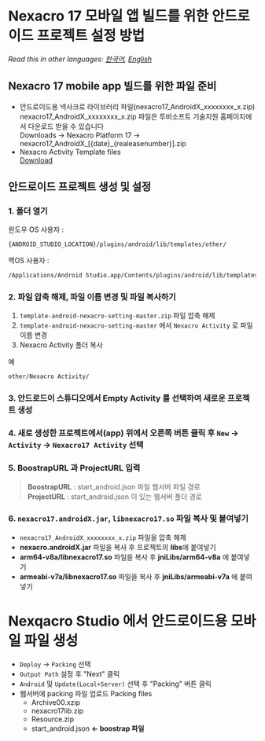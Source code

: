 # Nexacro 17 모바일 앱 빌드를 위한 안드로이드 프로젝트 설정 방법
*Read this in other languages:  [한국어](README.md), [English](README.en.md)*
## Nexacro 17 mobile app 빌드를 위한 파일 준비
- 안드로이드용 넥사크로  라이브러리 파일(nexacro17_AndroidX_xxxxxxxx_x.zip)  
 nexacro17_AndroidX_xxxxxxxx_x.zip 파일은 투비소프트 기술지원 홈페이지에서 다운로드 받을 수 있습니다  
 Downloads &rarr; Nexacro Platform 17 &rarr; nexacro17_AndroidX_[{date}_{realeasenumber}].zip  
- Nexacro Activity Template files  
[Download](https://github.com/tobehyo/template-android-nexacro-setting/archive/master.zip)
 
## 안드로이드 프로젝트 생성 및 설정 
### 1. 폴더 열기
윈도우 OS 사용자 : 
```bash
{ANDROID_STUDIO_LOCATION}/plugins/android/lib/templates/other/
```
맥OS 사용자 : 
```bash
/Applications/Android Studio.app/Contents/plugins/android/lib/templates/other/
```
### 2. 파일 압축 해제, 파일 이름 변경 및 파일 복사하기
1. `template-android-nexacro-setting-master.zip` 파일 압축 해제
2. `template-android-nexacro-setting-master` 에서 `Nexacro Activity` 로 파일 이름 변경
3. Nexacro Activity 폴더 복사

예
```bash
other/Nexacro Activity/
```
### 3. 안드로드이 스튜디오에서 Empty Activity 를 선택하여 새로운 프로젝트 생성
### 4. 새로 생성한 프로젝트에서(app) 위에서 오른쪽 버튼 클릭 후 `New` &rarr; `Activity` &rarr; `Nexacro17 Activity` 선택
### 5. BoostrapURL 과 ProjectURL 입력
> **BoostrapURL** : start_android.json 파일 웹서버 파일 경로  
> **ProjectURL** : start_android.json 이 있는 웹서버 폴더 경로

### 6. `nexacro17.androidX.jar`, `libnexacro17.so` 파일 복사 및 붙여넣기
- `nexacro17_AndroidX_xxxxxxxx_x.zip` 파일을 압축 해제
- **nexacro.androidX.jar** 파일을 복사 후 프로젝트의 **libs**에 붙여넣기
- **arm64-v8a/libnexacro17.so** 파일을 복사 후 **jniLibs/arm64-v8a** 에 붙여넣기
- **armeabi-v7a/libnexacro17.so** 파일을 복사 후 **jniLibs/armeabi-v7a** 에 붙여넣기

# Nexqacro Studio 에서 안드로이드용 모바일 파일 생성
- `Deploy` &rarr; `Packing` 선택
- `Output Path` 설정 후 "Next" 클릭
- `Android` 및 `Update(Local+Server)` 선택 후 "Packing" 버튼 클릭
- 웹서버에 packing 파일 업로드
    Packing files
    - Archive00.xzip 
    - nexacro17lib.zip 
    - Resource.zip 
    - start_android.json **&larr; boostrap 파일**  
